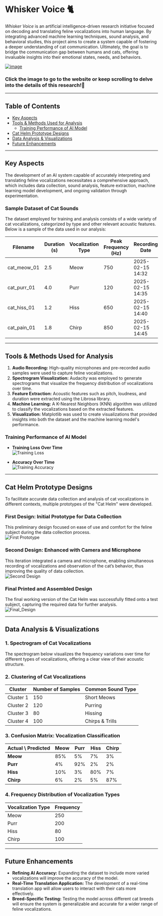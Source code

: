# Whisker Voice 🐈 

*Whisker Voice* is an artificial intelligence-driven research initiative focused on decoding and translating feline vocalizations into human language. By integrating advanced machine learning techniques, sound analysis, and behavioral studies, this project aims to create a system capable of fostering a deeper understanding of cat communication. Ultimately, the goal is to bridge the communication gap between humans and cats, offering invaluable insights into their emotional states, needs, and behaviors. 

[![image](https://github.com/user-attachments/assets/9c93820c-4008-4038-b7e5-c737cce31153)](https://whiskersvoice.netlify.app/)

### Click the image to go to the website or keep scrolling to delve into the details of this research!🔬
---
## Table of Contents  

- [Key Aspects](#key-aspects)  
- [Tools & Methods Used for Analysis](#tools--methods-used-for-analysis)  
  - [Training Performance of AI Model](#training-performance-of-ai-model)  
- [Cat Helm Prototype Designs](#cat-helm-prototype-designs)  
- [Data Analysis & Visualizations](#data-analysis--visualizations)  
- [Future Enhancements](#future-enhancements)  

---
## Key Aspects  

The development of an AI system capable of accurately interpreting and translating feline vocalizations necessitates a comprehensive approach, which includes data collection, sound analysis, feature extraction, machine learning model development, and ongoing validation through experimentation.  

### Sample Dataset of Cat Sounds  

The dataset employed for training and analysis consists of a wide variety of cat vocalizations, categorized by type and other relevant acoustic features. Below is a sample of the data used in our analysis:  

| Filename        | Duration (s) | Vocalization Type | Peak Frequency (Hz) | Recording Date     |
|---------------|--------------|-------------------|---------------------|------------------|
| cat_meow_01   | 2.5          | Meow              | 750                 | 2025-02-15 14:32 |
| cat_purr_01   | 4.0          | Purr              | 120                 | 2025-02-15 14:35 |
| cat_hiss_01   | 1.2          | Hiss              | 650                 | 2025-02-15 14:40 |
| cat_pain_01   | 1.8          | Chirp             | 850                 | 2025-02-15 14:45 |

---

## Tools & Methods Used for Analysis  

1. **Audio Recording:** High-quality microphones and pre-recorded audio samples were used to capture feline vocalizations.  
2. **Spectrogram Visualization:** Audacity was employed to generate spectrograms that visualize the frequency distribution of vocalizations over time.  
3. **Feature Extraction:** Acoustic features such as pitch, loudness, and duration were extracted using the Librosa library.  
4. **Machine Learning:** A K-Nearest Neighbors (KNN) algorithm was utilized to classify the vocalizations based on the extracted features.  
5. **Visualization:** Matplotlib was used to create visualizations that provided insights into both the dataset and the machine learning model's performance.  

### Training Performance of AI Model  

- **Training Loss Over Time**  
  ![Training Loss](https://github.com/user-attachments/assets/063e9e9e-2d57-4b20-bd43-96797c0c33bb)  

- **Accuracy Over Time**  
  ![Training Accuracy](https://github.com/user-attachments/assets/440ef71f-7c28-45af-ae4a-b7d3b8cb1e94)  

---

## Cat Helm Prototype Designs  

To facilitate accurate data collection and analysis of cat vocalizations in different contexts, multiple prototypes of the "Cat Helm" were developed.  

### First Design: Initial Prototype for Data Collection  
This preliminary design focused on ease of use and comfort for the feline subject during the data collection process.  
![First Prototype](https://github.com/user-attachments/assets/baa677ad-18dd-4f25-b413-7f3127e70653)  

### Second Design: Enhanced with Camera and Microphone  
This iteration integrated a camera and microphone, enabling simultaneous recording of vocalizations and observation of the cat’s behavior, thus improving the quality of data collection.  
![Second Design](https://github.com/user-attachments/assets/1afb16cf-188b-45b1-a51d-c62f65fc62ad)  

### Final Printed and Assembled Design  
The final working version of the Cat Helm was successfully fitted onto a test subject, capturing the required data for further analysis.  
![Final_Design](https://github.com/user-attachments/assets/f351509d-e973-4492-8b37-abe0e6c2bf66)  

---

## Data Analysis & Visualizations  

### 1. Spectrogram of Cat Vocalizations  
The spectrogram below visualizes the frequency variations over time for different types of vocalizations, offering a clear view of their acoustic structure.  

### 2. Clustering of Cat Vocalizations  
| Cluster   | Number of Samples | Common Sound Type |
|-----------|------------------|-------------------|
| Cluster 1 | 150              | Short Meows      |
| Cluster 2 | 120              | Purring          |
| Cluster 3 | 80               | Hissing          |
| Cluster 4 | 100              | Chirps & Trills  |


### 3. Confusion Matrix: Vocalization Classification  
| Actual \ Predicted | Meow | Purr | Hiss | Chirp |
|--------------------|------|------|------|-------|
| **Meow**           | 85%  | 5%   | 7%   | 3%    |
| **Purr**           | 4%   | 92%  | 2%   | 2%    |
| **Hiss**           | 10%  | 3%   | 80%  | 7%    |
| **Chirp**          | 6%   | 2%   | 5%   | 87%   |


### 4. Frequency Distribution of Vocalization Types  
| Vocalization Type | Frequency |
|-------------------|-----------|
| Meow              | 250       |
| Purr              | 200       |
| Hiss              | 80        |
| Chirp             | 100       |


---

## Future Enhancements  

- **Refining AI Accuracy:** Expanding the dataset to include more varied vocalizations will improve the accuracy of the model.  
- **Real-Time Translation Application:** The development of a real-time translation app will allow users to interact with their cats more effectively.  
- **Breed-Specific Testing:** Testing the model across different cat breeds will ensure the system is generalizable and accurate for a wider range of feline vocalizations.  
